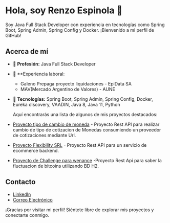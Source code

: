 # Hola, soy Renzo Espinola 👋

Soy Java Full Stack Developer con experiencia en tecnologías como Spring Boot, Spring Admin, Spring Config y Docker. ¡Bienvenido a mi perfil de GitHub!

## Acerca de mí

- 🌟 **Profesión:** Java Full Stack Developer
- 💼 **Experiencia laboral:
  
    -  Galeno Prepaga proyecto liquidaciones - EpiData SA
    -  MAV(Mercado Argentino de Valores) - AUNE
   
- 🚀 **Tecnologías:** Spring Boot, Spring Admin, Spring Config, Docker, Eureka discovery, VAADIN, Java 8, Java 11, Python

  Aquí encontrarás una lista de algunos de mis proyectos destacados:

- [Proyecto tipo de cambio de moneda](https://github.com/Renzo-Espinola/tipoCambios) - Proyecto Rest API para realizar cambio de tipo de cotizacion de Monedas consumiendo un proveedor de cotizaciones mediante Url.
- [Proyecto Flexibility SRL](https://github.com/Renzo-Espinola/FlexibilitySRL) - Proyecto Rest API para un servicio de ecommerce backend.
- [Proyecto de Challenge para wenance](enlace_al_proyecto_3) -Proyecto Rest Api para saber la fluctuacion de bitcoins utilizando BD H2.
 
 
## Contacto

- [LinkedIn](https://www.linkedin.com/in/renzo-oscar-alejo-espinola-82985720a)
- [Correo Electrónico](renzo.espinola87@gmail.com)

¡Gracias por visitar mi perfil! Siéntete libre de explorar mis proyectos y conectarte conmigo.
